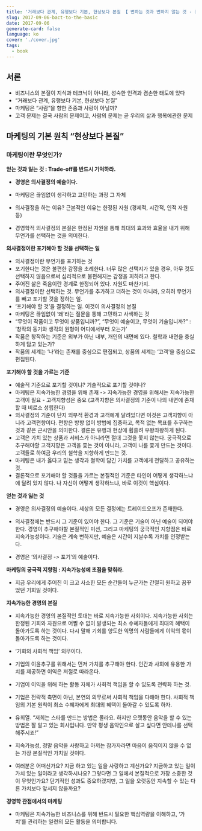 ```yaml
---
title: '거래보다 관계, 유행보다 기본, 현상보다 본질 【 변하는 것과 변하지 않는 것 - 강민호 】'
slug: 2017-09-06-bact-to-the-basic
date: 2017-09-06
generate-card: false
language: ko
cover: './cover.jpg'
tags:
  - book
---
```


## **서론**

- 비즈니스의 본질이 지식과 테크닉이 아니라, 성숙한 인격과 겸손한 태도에 있다
- “거래보다 관계, 유행보다 기본, 현상보다 본질”
- 마케팅은 “사람”을 향한 존중과 사랑이 아닐까?
- 고객 문제는 결국 사람의 문제이고, 사람의 문제는 곧 우리의 삶과 행복에관한 문제

## **마케팅의 기본 원칙 “현상보다 본질”**

### **마케팅이란 무엇인가?**

**얻는 것과 잃는 것 : Trade-off를 반드시 기억하라.**

- **경영은 의사결정의 예술이다.**

- 마케팅은 끊임없이 생각하고 고민하는 과정 그 자체
- 의사결정을 하는 이유? 근본적인 이유는 한정된 자원 (경제적, 시간적, 인적 자원 등)
- 경영학적 의사결정의 본질은 한정된 자원을 통해 최대의 효과와 효율을 내기 위해 무언가를 선택하는 것을 의미한다.

**의사결정이란 포기해야 할 것을 선택하는 일**

- 의사결정이란 무언가를 포기하는 것
- 포기한다는 것은 불편한 감정을 초례한다. 너무 많은 선택지가 있을 경우, 아무 것도 선택하지 않음으로써 심리적으로 불편해지는 감정을 피하려고 한다.
- 주어진 삶은 죽음이란 경계로 한정되어 있다. 자원도 마찬가지.
- 의사결정이란 선택하는 것. 무언가를 추가하고 더하는 것이 아니라, 오히려 무언가를 빼고 포기할 것을 정하는 일.
- ‘포기해야 할 것’을 결정하는 일. 이것이 의사결정의 본질
- 마케팅은 끊임없이 ‘왜’라는 질문을 통해 고민하고 사색하는 것
- “무엇이 작품이고 무엇이 상품입니까?”, “무엇이 예술이고, 무엇이 기술입니까?” : ‘창작의 동기와 생각의 원형이 어디에서부터 오는가’
- 작품은 창작하는 기준은 외부가 아닌 내부, 개인의 내면에 있다. 철학과 내면을 충실하게 담고 있는가?
- 작품의 세계는 ‘나’라는 존재를 중심으로 편집되고, 상품의 세계는 ‘고객’을 중심으로 편집된다.

**포기해야 할 것을 가르는 기준**

- 예술적 기준으로 포기할 것이냐? 기술적으로 포기할 것이나?
- 마케팅은 지속가능한 경영을 위해 존재 -> 지속가능한 경영을 위해서는 지속가능한 고객이 필요 - 고객지향성은 중요 (고객지향은 의사결정의 기준이 나의 내면에 존재할 때 비로소 성립한다)
- 의사결정의 기준이 단지 외부적 환경과 고객에게 달려있다면 이것은 고객지향이 아니라 고객편향이다. 편향은 방향 없이 방법에 집중하고, 목적 없는 목표를 추구하는 것과 같은 근시안을 의미한다. 결론은 유행과 현상에 휩쓸려 우왕좌왕하게 된다.
- 고객은 가치 있는 상품과 서비스가 아니라면 절대 그것을 쫓지 않는다. 궁극적으로 추구해야할 고객지향은 고객을 쫓는 것이 아니라, 고객이 나를 쫓게 만드는 것이다. 고객들로 하여금 우리의 철학을 지향하게 만드는 것.
- 마케팅은 내가 옳다고 믿는 생각과 철학이 담긴 가치를 고객에게 전달하고 공유하는 것.
- 결론적으로 포기해야 할 것들을 가르는 본질적인 기준은 타인이 어떻게 생각하느냐에 달려 있지 않다. 나 자신이 어떻게 생각하느냐, 바로 이것이 핵심이다.

**얻는 것과 잃는 것**

- 경영은 의사결정의 예술이다. 세상의 모든 결정에는 트레이드오프가 존재한다.

- 의사결정에는 반드시 그 기준이 있어야 한다. 그 기준은 기술이 아닌 예술이 되어야 한다. 경영이 추구해야할 본질적인 미션, 그리고 마케팅의 궁극적인 지향점은 바로 지속가능성이다. 기술은 계속 변하지만, 예술은 시간이 지날수록 가치를 인정받는다.

- 경영은 ‘의사결정 -> 포기’의 예술이다.

**마케팅의 궁극적 지향점 : 지속가능성에 초점을 맞춰라.**

- 지금 우리에게 주어진 이 크고 사소한 모든 순간들이 누군가는 간절히 원하고 꿈꾸었던 기회일 것이다.

**지속가능한 경영의 본질**

- 지속가능한 경영의 본질적인 토대는 바로 지속가능한 사회이다. 지속가능한 사회는 한정된 기회와 자원으로 어쩔 수 없이 발생되는 최소 수혜자들에게 최대의 혜택이 돌아가도록 하는 것이다. 다시 말해 기회를 양도한 익명의 사람들에게 이익의 몫이 돌아가도록 하는 것이다.

- ‘기회의 사회적 책임’ 의무이다.

- 기업의 이윤추구를 위해서는 먼저 가치를 추구해야 한다. 인간과 사회에 유용한 가치를 제공하면 이익은 저절로 따라온다.

- 기업이 이익을 위해 하는 활동 자체가 사회적 책임을 할 수 있도록 전략화 하는 것.

- 기업은 전략적 측면이 아닌, 본연의 의무로써 사회적 책임을 다해야 한다. 사회적 책임의 기본 원칙이 최소 수혜자에게 최대의 혜택이 돌아갈 수 있도록 하자.

- 유희열. “저희는 스타를 만드는 방법은 몰라요. 하지만 오랫동안 음악을 할 수 있는 방법은 잘 알고 있는 회사입니다. 만약 평생 음악인으로 살고 싶다면 안테나를 선택해주시죠!”

- 지속가능성, 정말 음악을 사랑하고 아끼는 참가자라면 마음이 움직이지 않을 수 없는 가장 본질적인 가치일 것이다.

- 여러분은 어떠신가요? 지금 하고 있는 일을 사랑하고 계신가요? 지금하고 있는 일이 가치 있는 일이라고 생각하시나요? 그렇다면 그 일에서 본질적으로 가장 소중한 것이 무엇인가요? 단기적인 성과도 중요하겠지만, 그 일을 오랫동안 지속할 수 있는 다른 가치보다 앞서지 않을까요?

**경영학 관점에서의 마케팅**

- 마케팅은 지속가능한 비즈니스를 위해 반드시 필요한 핵심역량을 이해하고, ‘가치’를 관리하는 일련의 모든 활동을 의미합니다.
